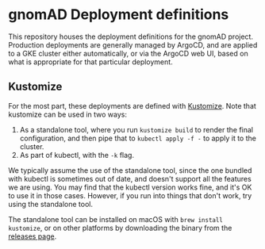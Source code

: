 # gnomAD Deployment definitions

This repository houses the deployment definitions for the gnomAD project. Production deployments are generally managed by ArgoCD, and are applied to a GKE cluster either automatically, or via the ArgoCD web UI, based on what is appropriate for that particular deployment.

## Kustomize

For the most part, these deployments are defined with [Kustomize](https://kustomize.io/). Note that kustomize can be used in two ways:

1. As a standalone tool, where you run `kustomize build` to render the final configuration, and then pipe that to `kubectl apply -f -` to apply it to the cluster.
2. As part of kubectl, with the `-k` flag.

We typically assume the use of the standalone tool, since the one bundled with kubectl is sometimes out of date, and doesn't support all the features we are using. You may find that the kubectl version works fine, and it's OK to use it in those cases. However, if you run into things that don't work, try using the standalone tool.

The standalone tool can be installed on macOS with `brew install kustomize`, or on other platforms by downloading the binary from the [releases page](https://github.com/kubernetes-sigs/kustomize/releases).
